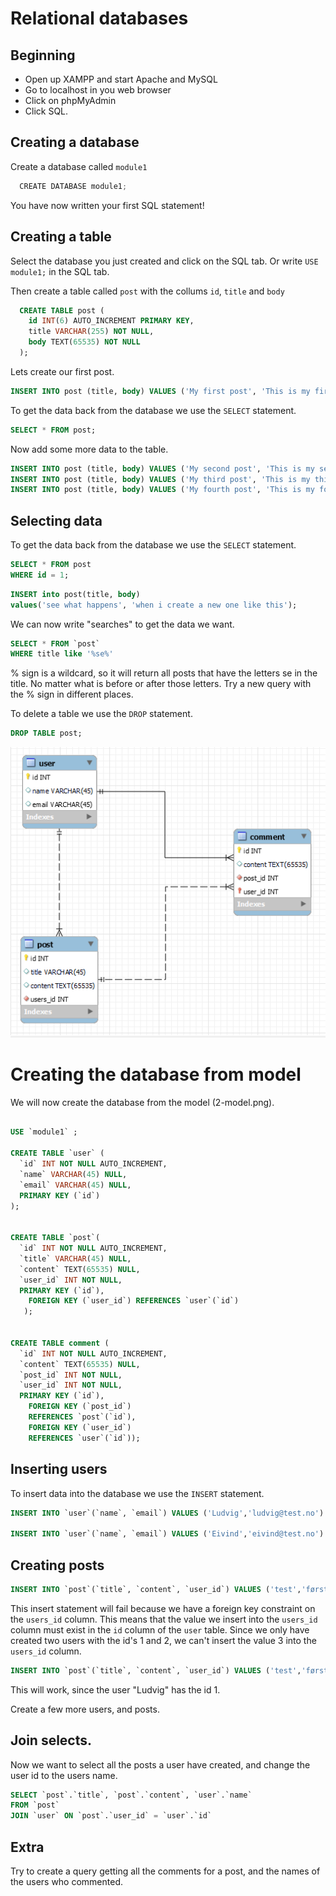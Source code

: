 # Relational databases

## Beginning

- Open up XAMPP and start Apache and MySQL
- Go to localhost in you web browser
- Click on phpMyAdmin
- Click SQL.

## Creating a database

Create a database called `module1`

  <!-- prettier-ignore -->

```js
  CREATE DATABASE module1;
```

You have now written your first SQL statement!

## Creating a table

Select the database you just created and click on the SQL tab. Or write `USE module1;` in the SQL tab.

Then create a table called `post` with the collums `id`, `title` and `body`

  <!-- prettier-ignore -->

```sql
  CREATE TABLE post (
    id INT(6) AUTO_INCREMENT PRIMARY KEY,
    title VARCHAR(255) NOT NULL,
    body TEXT(65535) NOT NULL
  );
```

Lets create our first post.

<!-- prettier-ignore -->
```sql
INSERT INTO post (title, body) VALUES ('My first post', 'This is my first post');
```

To get the data back from the database we use the `SELECT` statement.

<!-- prettier-ignore -->
```sql
SELECT * FROM post;
```

Now add some more data to the table.

<!-- prettier-ignore -->
```sql
INSERT INTO post (title, body) VALUES ('My second post', 'This is my second post');
INSERT INTO post (title, body) VALUES ('My third post', 'This is my third post');
INSERT INTO post (title, body) VALUES ('My fourth post', 'This is my fourth post');
```

## Selecting data

To get the data back from the database we use the `SELECT` statement.

<!-- prettier-ignore -->
```sql
SELECT * FROM post
WHERE id = 1;
```

<!-- prettier-ignore -->
```sql
INSERT into post(title, body)
values('see what happens', 'when i create a new one like this');
```

We can now write "searches" to get the data we want.

<!-- prettier-ignore -->
```sql
SELECT * FROM `post` 
WHERE title like '%se%'
```

% sign is a wildcard, so it will return all posts that have the letters se in the title. No matter what is before or after those letters.
Try a new query with the % sign in different places.

To delete a table we use the `DROP` statement.

<!-- prettier-ignore -->
```sql
DROP TABLE post;
```

![Database model to create](./2-model.png)

# Creating the database from model

We will now create the database from the model (2-model.png).

```sql

USE `module1` ;

CREATE TABLE `user` (
  `id` INT NOT NULL AUTO_INCREMENT,
  `name` VARCHAR(45) NULL,
  `email` VARCHAR(45) NULL,
  PRIMARY KEY (`id`)
);


CREATE TABLE `post`(
  `id` INT NOT NULL AUTO_INCREMENT,
  `title` VARCHAR(45) NULL,
  `content` TEXT(65535) NULL,
  `user_id` INT NOT NULL,
  PRIMARY KEY (`id`),
    FOREIGN KEY (`user_id`) REFERENCES `user`(`id`)
   );


CREATE TABLE comment (
  `id` INT NOT NULL AUTO_INCREMENT,
  `content` TEXT(65535) NULL,
  `post_id` INT NOT NULL,
  `user_id` INT NOT NULL,
  PRIMARY KEY (`id`),
    FOREIGN KEY (`post_id`)
    REFERENCES `post`(`id`),
    FOREIGN KEY (`user_id`)
    REFERENCES `user`(`id`));
```

## Inserting users

To insert data into the database we use the `INSERT` statement.

```sql
INSERT INTO `user`(`name`, `email`) VALUES ('Ludvig','ludvig@test.no')

INSERT INTO `user`(`name`, `email`) VALUES ('Eivind','eivind@test.no')

```

## Creating posts

```sql
INSERT INTO `post`(`title`, `content`, `user_id`) VALUES ('test','første test','3')
```

This insert statement will fail because we have a foreign key constraint on the `users_id` column. This means that the value we insert into the `users_id` column must exist in the `id` column of the `user` table. Since we only have created two users with the id's 1 and 2, we can't insert the value 3 into the `users_id` column.

```sql
INSERT INTO `post`(`title`, `content`, `user_id`) VALUES ('test','første test','1')
```

This will work, since the user "Ludvig" has the id 1.

Create a few more users, and posts.

## Join selects.

Now we want to select all the posts a user have created, and change the user id to the users name.

```sql
SELECT `post`.`title`, `post`.`content`, `user`.`name`
FROM `post`
JOIN `user` ON `post`.`user_id` = `user`.`id`
```

## Extra

Try to create a query getting all the comments for a post, and the names of the users who commented.
